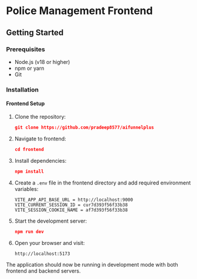 # Police Management Frontend

## Getting Started

### Prerequisites

- Node.js (v18 or higher)
- npm or yarn
- Git

### Installation

#### Frontend Setup

1. Clone the repository:
    ```json
    git clone https://github.com/pradeep8577/aifunnelplus
    ```

2. Navigate to frontend:
    ```json
    cd frontend
    ```

3. Install dependencies:
    ```json
    npm install
    ```

4. Create a ```.env``` file in the frontend directory and add required environment variables:
    ```
    VITE_APP_API_BASE_URL = http://localhost:9000
    VITE_CURRENT_SESSION_ID = cur7d393f56f33b38
    VITE_SESSION_COOKIE_NAME = af7d393f56f33b38
    ```

5. Start the development server:
    ```json
    npm run dev
    ```

6. Open your browser and visit:
    ```
    http://localhost:5173
    ```

The application should now be running in development mode with both frontend and backend servers.
